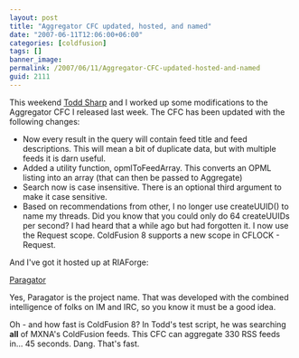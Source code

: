 ```yaml
---
layout: post
title: "Aggregator CFC updated, hosted, and named"
date: "2007-06-11T12:06:00+06:00"
categories: [coldfusion]
tags: []
banner_image: 
permalink: /2007/06/11/Aggregator-CFC-updated-hosted-and-named
guid: 2111
---
```


This weekend <a href="http://cfsilence.com/blog/client">Todd Sharp</a> and I worked up some modifications to the Aggregator CFC I released last week. The CFC has been updated with the following changes:

<ul>
<li>Now every result in the query will contain feed title and feed descriptions. This will mean a bit of duplicate data, but with multiple feeds it is darn useful.
<li>Added a utility function, opmlToFeedArray. This converts an OPML listing into an array (that can then be passed to Aggregate)
<li>Search now is case insensitive. There is an optional third argument to make it case sensitive. 
<li>Based on recommendations from other, I no longer use createUUID() to name my threads. Did you know that you could only do 64 createUUIDs per second? I had heard that a while ago but had forgotten it. I now use the Request scope. ColdFusion 8 supports a new scope in CFLOCK - Request.
</ul>

And I've got it hosted up at RIAForge:

<a href="http://paragator.riaforge.org">Paragator</a>

Yes, Paragator is the project name. That was developed with the combined intelligence of folks on IM and IRC, so you know it must be a good idea.

Oh - and how fast is ColdFusion 8? In Todd's test script, he was searching <b>all</b> of MXNA's ColdFusion feeds. This CFC can aggregate 330 RSS feeds in... 45 seconds. Dang. That's fast.